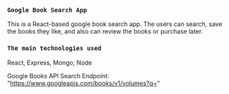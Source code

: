 
### `Google Book Search App`

This is a React-based google book search app. The users can search, save the books they like, and also can review the books or purchase later.

### `The main technologies used`

React, Express, Mongo, Node

Google Books API Search Endpoint:
"https://www.googleapis.com/books/v1/volumes?q="
